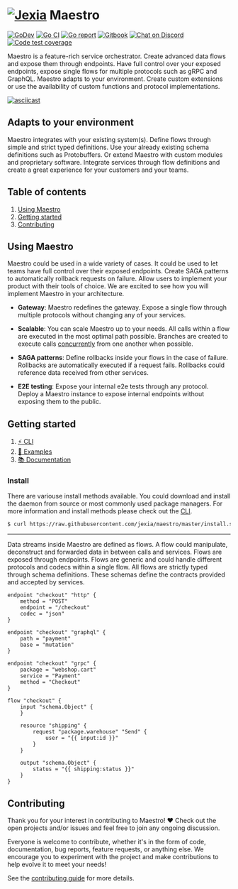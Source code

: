 <h1 align="left"><a href="https://jexia.com"><img src="https://user-images.githubusercontent.com/3440116/77702983-019eb580-6fba-11ea-8d2c-f6a6b8e60cbd.jpg" alt="Jexia"></a> Maestro</h1>

<p align="left">
  <a href="https://pkg.go.dev/github.com/jexia/maestro"><img src="https://img.shields.io/badge/go.dev-reference-007d9c?logo=go&logoColor=white" alt="GoDev"></a>
  <a href="https://github.com/jexia/maestro/actions?query=workflow%3A%22Go+CI%22"><img src="https://github.com/jexia/maestro/workflows/Go%20CI/badge.svg" alt="Go CI"></a>
  <a href="https://goreportcard.com/report/github.com/jexia/maestro"><img src="https://goreportcard.com/badge/github.com/jexia/maestro" alt="Go report"></a>
  <a href="https://jexia.gitbook.io/maestro/"><img src="https://img.shields.io/badge/docs-gitbook-green" alt="Gitbook"></a>
  <a href="https://chat.jexia.com"><img src="https://img.shields.io/badge/chat-on%20discord-7289da.svg?sanitize=true" alt="Chat on Discord"></a>
  <a href="https://codecov.io/gh/jexia/maestro"><img src="https://codecov.io/gh/jexia/maestro/branch/master/graph/badge.svg" alt="Code test coverage"></a>
</p>

Maestro is a feature-rich service orchestrator. Create advanced data flows and expose them through endpoints.
Have full control over your exposed endpoints, expose single flows for multiple protocols such as gRPC and GraphQL.
Maestro adapts to your environment. Create custom extensions or use the availability of custom functions and protocol implementations.

[![asciicast](https://asciinema.org/a/344280.svg)](https://asciinema.org/a/344280)

## Adapts to your environment

Maestro integrates with your existing system(s). Define flows through simple and strict typed definitions. Use your already existing schema definitions such as Protobuffers. Or extend Maestro with custom modules and proprietary software. Integrate services through flow definitions and create a great experience for your customers and your teams.

## Table of contents

1. [Using Maestro](#using-maestro)
1. [Getting started](#getting-started)
1. [Contributing](#contributing)

## Using Maestro

Maestro could be used in a wide variety of cases. It could be used to let teams have full control over their exposed endpoints.
Create SAGA patterns to automatically rollback requests on failure.
Allow users to implement your product with their tools of choice. We are excited to see how you will implement Maestro in your architecture.

* **Gateway**: Maestro redefines the gateway. Expose a single flow through multiple protocols without changing any of your services.

* **Scalable**: You can scale Maestro up to your needs. All calls within a flow are executed in the most optimal path possible. Branches are created to execute calls [concurrently](https://github.com/jexia/maestro/tree/master/internal/flow) from one another when possible.

* **SAGA patterns**: Define rollbacks inside your flows in the case of failure. Rollbacks are automatically executed if a request fails. Rollbacks could reference data received from other services.

* **E2E testing**: Expose your internal e2e tests through any protocol. Deploy a Maestro instance to expose internal endpoints without exposing them to the public.

## Getting started

1. [⚡ CLI](https://github.com/jexia/maestro/tree/master/cmd/maestro)
1. [🚀 Examples](https://github.com/jexia/maestro/tree/master/examples)
1. [📚 Documentation](https://jexia.gitbook.io/maestro/)

### Install

There are variouse install methods available. You could download and install the daemon from source or most commonly used package managers. For more information and install methods please check out the [CLI](https://github.com/jexia/maestro/tree/master/cmd/maestro#installing).

```sh
$ curl https://raw.githubusercontent.com/jexia/maestro/master/install.sh | sh
```

---

Data streams inside Maestro are defined as flows.
A flow could manipulate, deconstruct and forwarded data in between calls and services.
Flows are exposed through endpoints. Flows are generic and could handle different protocols and codecs within a single flow.
All flows are strictly typed through schema definitions. These schemas define the contracts provided and accepted by services.

```hcl
endpoint "checkout" "http" {
    method = "POST"
    endpoint = "/checkout"
    codec = "json"
}

endpoint "checkout" "graphql" {
    path = "payment"
    base = "mutation"
}

endpoint "checkout" "grpc" {
    package = "webshop.cart"
    service = "Payment"
    method = "Checkout"
}

flow "checkout" {
    input "schema.Object" {
    }

    resource "shipping" {
        request "package.warehouse" "Send" {
            user = "{{ input:id }}"
        }
    }

    output "schema.Object" {
        status = "{{ shipping:status }}"
    }
}
```

## Contributing

Thank you for your interest in contributing to Maestro! ❤
Check out the open projects and/or issues and feel free to join any ongoing discussion.

Everyone is welcome to contribute, whether it's in the form of code, documentation, bug reports, feature requests, or anything else. We encourage you to experiment with the project and make contributions to help evolve it to meet your needs!

See the [contributing guide](https://github.com/jexia/maestro/blob/master/CONTRIBUTING.md) for more details.
